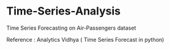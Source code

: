 # Time-Series-Analysis
Time Series Forecasting on Air-Passengers dataset

Reference : Analytics Vidhya ( Time Series Forecast in python) 
